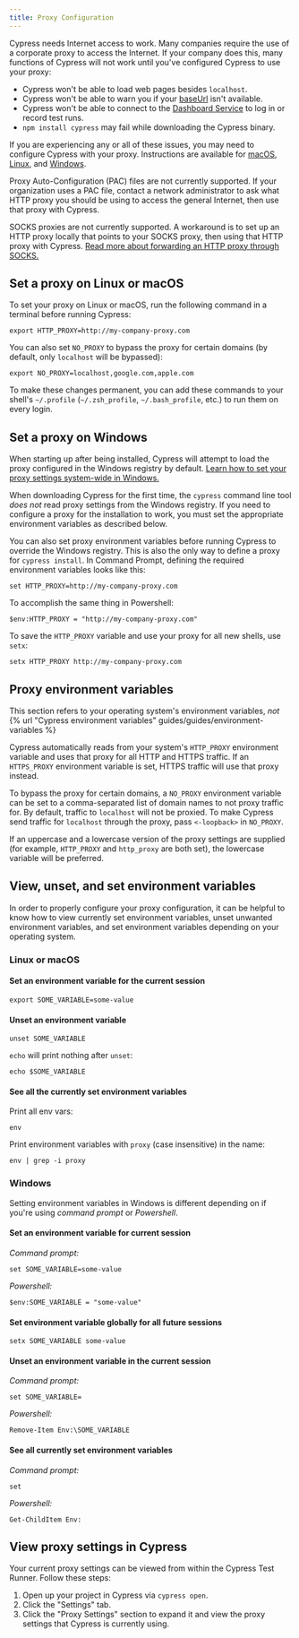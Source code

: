 ```yaml
---
title: Proxy Configuration
---
```


Cypress needs Internet access to work. Many companies require the use of a corporate proxy to access the Internet. If your company does this, many functions of Cypress will not work until you've configured Cypress to use your proxy:

- Cypress won't be able to load web pages besides `localhost`.
- Cypress won't be able to warn you if your [baseUrl](/guides/references/configuration#Global) isn't available.
- Cypress won't be able to connect to the [Dashboard Service](/guides/dashboard/dashboard-introduction) to log in or record test runs.
- `npm install cypress` may fail while downloading the Cypress binary.

If you are experiencing any or all of these issues, you may need to configure Cypress with your proxy. Instructions are available for [macOS](#Set-a-proxy-on-Linux-or-macOS), [Linux](#Set-a-proxy-on-Linux-or-macOS), and [Windows](#Set-a-proxy-on-Windows).

<Alert type="warning">

Proxy Auto-Configuration (PAC) files are not currently supported. If your organization uses a PAC file, contact a network administrator to ask what HTTP proxy you should be using to access the general Internet, then use that proxy with Cypress.

</Alert>

<Alert type="warning">

SOCKS proxies are not currently supported. A workaround is to set up an HTTP proxy locally that points to your SOCKS proxy, then using that HTTP proxy with Cypress. [Read more about forwarding an HTTP proxy through SOCKS.](https://superuser.com/questions/423563/convert-http-requests-to-socks5)

</Alert>

## Set a proxy on Linux or macOS

To set your proxy on Linux or macOS, run the following command in a terminal before running Cypress:

```shell
export HTTP_PROXY=http://my-company-proxy.com
```

You can also set `NO_PROXY` to bypass the proxy for certain domains (by default, only `localhost` will be bypassed):

```shell
export NO_PROXY=localhost,google.com,apple.com
```

To make these changes permanent, you can add these commands to your shell's `~/.profile` (`~/.zsh_profile`, `~/.bash_profile`, etc.) to run them on every login.

## Set a proxy on Windows

When starting up after being installed, Cypress will attempt to load the proxy configured in the Windows registry by default. [Learn how to set your proxy settings system-wide in Windows.](https://www.howtogeek.com/tips/how-to-set-your-proxy-settings-in-windows-8.1/)

<Alert type="info">

When downloading Cypress for the first time, the `cypress` command line tool _does not_ read proxy settings from the Windows registry. If you need to configure a proxy for the installation to work, you must set the appropriate environment variables as described below.

</Alert>

You can also set proxy environment variables before running Cypress to override the Windows registry. This is also the only way to define a proxy for `cypress install`. In Command Prompt, defining the required environment variables looks like this:

```shell
set HTTP_PROXY=http://my-company-proxy.com
```

To accomplish the same thing in Powershell:

```shell
$env:HTTP_PROXY = "http://my-company-proxy.com"
```

To save the `HTTP_PROXY` variable and use your proxy for all new shells, use `setx`:

```shell
setx HTTP_PROXY http://my-company-proxy.com
```

## Proxy environment variables

<Alert type="warning">

This section refers to your operating system's environment variables, _not_ {% url "Cypress environment variables" guides/guides/environment-variables %}

</Alert>

Cypress automatically reads from your system's `HTTP_PROXY` environment variable and uses that proxy for all HTTP and HTTPS traffic. If an `HTTPS_PROXY` environment variable is set, HTTPS traffic will use that proxy instead.

To bypass the proxy for certain domains, a `NO_PROXY` environment variable can be set to a comma-separated list of domain names to not proxy traffic for. By default, traffic to `localhost` will not be proxied. To make Cypress send traffic for `localhost` through the proxy, pass `<-loopback>` in `NO_PROXY`.

If an uppercase and a lowercase version of the proxy settings are supplied (for example, `HTTP_PROXY` and `http_proxy` are both set), the lowercase variable will be preferred.

## View, unset, and set environment variables

In order to properly configure your proxy configuration, it can be helpful to know how to view currently set environment variables, unset unwanted environment variables, and set environment variables depending on your operating system.

### Linux or macOS

#### Set an environment variable for the current session

```shell
export SOME_VARIABLE=some-value
```

#### Unset an environment variable

```shell
unset SOME_VARIABLE
```

`echo` will print nothing after `unset`:

```shell
echo $SOME_VARIABLE
```

#### See all the currently set environment variables

Print all env vars:

```shell
env
```

Print environment variables with `proxy` (case insensitive) in the name:

```shell
env | grep -i proxy
```

### Windows

Setting environment variables in Windows is different depending on if you're using _command prompt_ or _Powershell_.

#### Set an environment variable for current session

_Command prompt:_

```shell
set SOME_VARIABLE=some-value
```

_Powershell:_

```shell
$env:SOME_VARIABLE = "some-value"
```

#### Set environment variable globally for all future sessions

```shell
setx SOME_VARIABLE some-value
```

#### Unset an environment variable in the current session

_Command prompt:_

```shell
set SOME_VARIABLE=
```

_Powershell:_

```shell
Remove-Item Env:\SOME_VARIABLE
```

#### See all currently set environment variables

_Command prompt:_

```shell
set
```

_Powershell:_

```shell
Get-ChildItem Env:
```

## View proxy settings in Cypress

Your current proxy settings can be viewed from within the Cypress Test Runner. Follow these steps:

1. Open up your project in Cypress via `cypress open`.
2. Click the "Settings" tab.
3. Click the "Proxy Settings" section to expand it and view the proxy settings that Cypress is currently using.

<DocsImage src="/img/guides/test-runner-settings-proxy-configuration.jpg" alt="Proxy configuration in the Desktop app" ></DocsImage>
